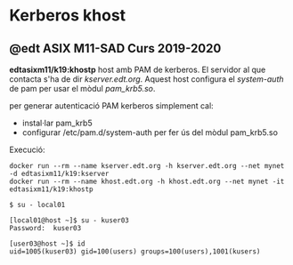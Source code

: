 # Kerberos khost
## @edt ASIX M11-SAD Curs 2019-2020

**edtasixm11/k19:khostp** host amb PAM de  kerberos. El servidor al que contacta s'ha
  de dir *kserver.edt.org*. Aquest host configura el *system-auth* de pam per usar el
  mòdul *pam_krb5.so*.
  
per generar autenticació PAM kerberos simplement cal:

 * instal·lar pam_krb5
 * configurar /etc/pam.d/system-auth per fer ús del mòdul pam_krb5.so

Execució:
```
docker run --rm --name kserver.edt.org -h kserver.edt.org --net mynet -d edtasixm11/k19:kserver
docker run --rm --name khost.edt.org -h khost.edt.org --net mynet -it edtasixm11/k19:khostp
```

```
$ su - local01

[local01@host ~]$ su - kuser03
Password:  kuser03

[user03@host ~]$ id
uid=1005(kuser03) gid=100(users) groups=100(users),1001(kusers)
```
